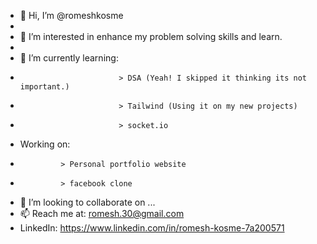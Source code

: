 - 👋 Hi, I’m @romeshkosme
- 
- 👀 I’m interested in enhance my problem solving skills and learn.
-   
- 🌱 I’m currently learning:
-                           > DSA (Yeah! I skipped it thinking its not important.)
-                           > Tailwind (Using it on my new projects)
-                           > socket.io

-    Working on:
-              > Personal portfolio website
-              > facebook clone
- 💞️ I’m looking to collaborate on ...
- 📫 Reach me at: romesh.30@gmail.com
-    LinkedIn: https://www.linkedin.com/in/romesh-kosme-7a200571

<!---
romeshkosme/romeshkosme is a ✨ special ✨ repository because its `README.md` (this file) appears on your GitHub profile.
You can click the Preview link to take a look at your changes.
--->
